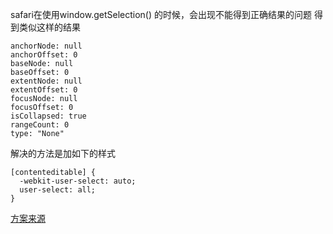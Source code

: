
safari在使用window.getSelection() 的时候，会出现不能得到正确结果的问题
得到类似这样的结果
```
anchorNode: null
anchorOffset: 0
baseNode: null
baseOffset: 0
extentNode: null
extentOffset: 0
focusNode: null
focusOffset: 0
isCollapsed: true
rangeCount: 0
type: "None"
```

解决的方法是加如下的样式
```
[contenteditable] {
  -webkit-user-select: auto;
  user-select: all;
}
```


[方案来源](https://stackoverflow.com/questions/35281283/safari-getselection-not-working)
